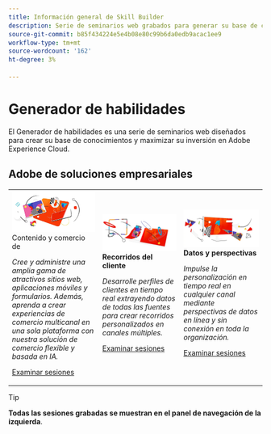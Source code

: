 ```yaml
---
title: Información general de Skill Builder
description: Serie de seminarios web grabados para generar su base de conocimientos y maximizar su inversión en Adobe Experience Cloud.
source-git-commit: b85f434224e5e4b08e80c99b6da0edb9acac1ee9
workflow-type: tm+mt
source-wordcount: '162'
ht-degree: 3%

---
```


# Generador de habilidades

El Generador de habilidades es una serie de seminarios web diseñados para crear su base de conocimientos y maximizar su inversión en Adobe Experience Cloud.

## Adobe de soluciones empresariales

<table>
<tr>
  <td>
    <img alt="Contenido y comercio" src="assets/commerce.png" />
    <div>
      Contenido y comercio de <strong></strong>
    </div>
    <p>
    <em>Cree y administre una amplia gama de atractivos sitios web, aplicaciones móviles y formularios. Además, aprenda a crear experiencias de comercio multicanal en una sola plataforma con nuestra solución de comercio flexible y basada en IA.</em>
    <p>
    <a href="https://experienceleague.adobe.com/docs/events/skill-builder-recordings/content-and-commerce/overview.html" class="spectrum-Button spectrum-Button--outline spectrum-Button--primary spectrum-Button--sizeM">
      <span class="spectrum-Button-label has-no-wrap has-text-weight-bold">Examinar sesiones</span>
    </a>
  </td>
  <td>
    <img alt="Recorridos del cliente" src="assets/customer-journey.png" />
    <div>
      <strong>Recorridos del cliente</strong>
    </div>
    <p>
    <em>Desarrolle perfiles de clientes en tiempo real extrayendo datos de todas las fuentes para crear recorridos personalizados en canales múltiples.</em>
    <p>
    <a href="https://experienceleague.adobe.com/docs/events/skill-builder-recordings/customer-journeys/overview.html?lang=en" class="spectrum-Button spectrum-Button--outline spectrum-Button--primary spectrum-Button--sizeM">
      <span class="spectrum-Button-label has-no-wrap has-text-weight-bold">Examinar sesiones</span>
    </a>
  </td>
  <td>
    <img alt="Datos y perspectivas" src="assets/data-insights.png" />
    <div>
      <strong>Datos y perspectivas</strong>
    </div>
    <p>
    <em>Impulse la personalización en tiempo real en cualquier canal mediante perspectivas de datos en línea y sin conexión en toda la organización.</em>
    <p>
    <a href="https://experienceleague.adobe.com/docs/events/data-and-insights/overview.html?lang=en" class="spectrum-Button spectrum-Button--outline spectrum-Button--primary spectrum-Button--sizeM">
      <span class="spectrum-Button-label has-no-wrap has-text-weight-bold">Examinar sesiones</span>
    </a>
  </td>  
</tr>
</table>

>[!TIP]
>
>**Todas las sesiones grabadas se muestran en el panel de navegación de la izquierda**.

